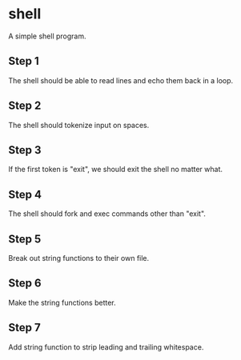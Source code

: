 # shell

A simple shell program.

## Step 1

The shell should be able to read lines and echo them back in a loop.

## Step 2

The shell should tokenize input on spaces.

## Step 3

If the first token is "exit", we should exit the shell no matter what.

## Step 4

The shell should fork and exec commands other than "exit".

## Step 5

Break out string functions to their own file.

## Step 6

Make the string functions better.

## Step 7

Add string function to strip leading and trailing whitespace.
